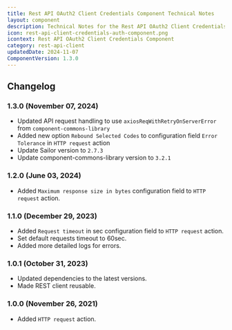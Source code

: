 ```yaml
---
title: Rest API OAuth2 Client Credentials Component Technical Notes
layout: component
description: Technical Notes for the Rest API OAuth2 Client Credentials component
icon: rest-api-client-credentials-auth-component.png
icontext: Rest API OAuth2 Client Credentials Component
category: rest-api-client
updatedDate: 2024-11-07
ComponentVersion: 1.3.0
---
```


## Changelog

### 1.3.0 (November 07, 2024)

* Updated API request handling to use `axiosReqWithRetryOnServerError` from `component-commons-library`
* Added new option `Rebound Selected Codes` to configuration field `Error Tolerance` in `HTTP request` action
* Update Sailor version to `2.7.3`
* Update component-commons-library version to `3.2.1`

### 1.2.0 (June 03, 2024)

* Added `Maximum response size in bytes` configuration field to `HTTP request` action.

### 1.1.0 (December 29, 2023)

* Added `Request timeout` in sec configuration field to `HTTP request` action.
* Set default requests timeout to 60sec.
* Added more detailed logs for errors.

### 1.0.1 (October 31, 2023)

* Updated dependencies to the latest versions.
* Made REST client reusable.

### 1.0.0 (November 26, 2021)

* Added `HTTP request` action.
